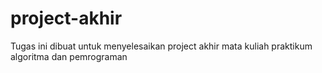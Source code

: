 # project-akhir
Tugas ini dibuat untuk menyelesaikan project akhir mata kuliah praktikum algoritma dan pemrograman
